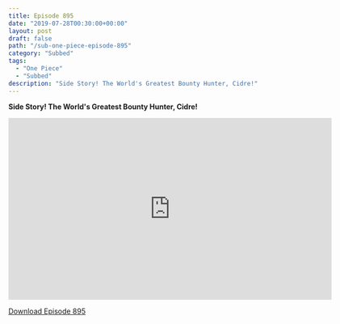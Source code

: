 ```yaml
---
title: Episode 895
date: "2019-07-28T00:30:00+00:00"
layout: post
draft: false
path: "/sub-one-piece-episode-895"
category: "Subbed"
tags:
  - "One Piece"
  - "Subbed"
description: "Side Story! The World's Greatest Bounty Hunter, Cidre!"
---
```


**Side Story! The World's Greatest Bounty Hunter, Cidre!**

<iframe width="640" height="360" src="https://www.rapidvideo.com/e/G5ZQ947PGH" frameborder="0" marginwidth=0 marginheight=0 scrolling=no allowfullscreen></iframe>

<a href="http://ouo.io/qs/eCodkFEQ?s=https://rapidvid.to/d/https://www.rapidvideo.com/e/G5ZQ947PGH">Download Episode 895</a>
